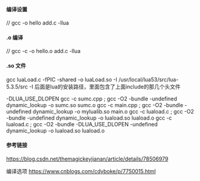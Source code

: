 #### 编译设置
// gcc -o hello add.c -llua

#### .o 编译

// gcc -c -o hello.o add.c -llua

#### .so 文件
gcc luaLoad.c -fPIC -shared -o luaLoad.so -I /usr/local/lua53/src/lua-5.3.5/src
-I 后面是lua的安装路径，里面包含了上面include的那几个头文件

-DLUA_USE_DLOPEN
gcc -c sumc.cpp ; gcc -O2 -bundle -undefined dynamic_lookup -o sumc.so sumc.o 
gcc -c main.cpp ; gcc -O2 -bundle -undefined dynamic_lookup -o mylualib.so main.o 
gcc -c luaload.c ; gcc -O2 -bundle -undefined dynamic_lookup -o luaload.so luaload.o 
gcc -c luaload.c ; gcc -O2 -bundle -DLUA_USE_DLOPEN -undefined dynamic_lookup -o luaload.so luaload.o 


#### 参考链接

https://blog.csdn.net/themagickeyjianan/article/details/78506979

编译选项 https://www.cnblogs.com/cdyboke/p/7750015.html